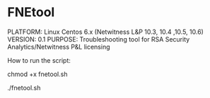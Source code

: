 # FNEtool
PLATFORM: Linux Centos 6.x (Netwitness L&P 10.3, 10.4 ,10.5, 10.6)
VERSION: 0.1
PURPOSE: Troubleshooting tool for RSA Security Analytics/Netwitness P&L licensing

How to run the script:

chmod +x fnetool.sh

./fnetool.sh
